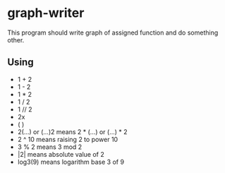# graph-writer
This program should write graph of assigned function and do something other.

## Using
- 1 + 2
- 1 - 2
- 1 * 2
- 1 / 2
- 1 // 2
- 2x
- ( )
- 2(...) or (...)2 means 2 * (...) or (...) * 2
- 2 ^ 10 means raising 2 to power 10
- 3 % 2 means 3 mod 2
- |2| means absolute value of 2
- log3(9) means logarithm base 3 of 9